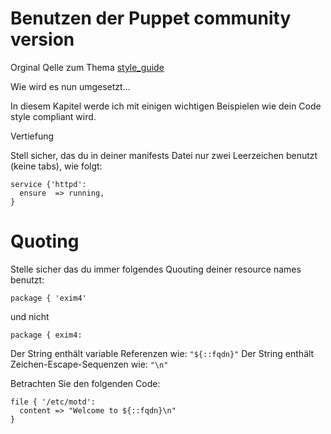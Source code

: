 # Benutzen der Puppet community version

Orginal Qelle zum Thema [style_guide](http://docs.puppetlabs.com/guides/style_guide.html)

Wie wird es nun umgesetzt...

In diesem Kapitel werde ich mit einigen wichtigen Beispielen wie dein Code style compliant wird.


Vertiefung

Stell sicher, das du in deiner manifests Datei nur zwei Leerzeichen benutzt  (keine tabs), wie folgt:

```
service {'httpd':
  ensure  => running,
}
```

# Quoting

Stelle sicher das du immer folgendes Quouting deiner resource names benutzt: 

```
package { 'exim4'
```

und nicht

```
package { exim4:
```

Der String enthält variable Referenzen wie: `"${::fqdn}"`
Der String enthält Zeichen-Escape-Sequenzen wie: `"\n"`

Betrachten Sie den folgenden Code:
```
file { '/etc/motd':
  content => "Welcome to ${::fqdn}\n"
}
```

